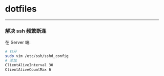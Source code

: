 # dotfiles
---

### 解决 ssh 频繁断连

在 Server 端:

```bash
# 打开
sudo vim /etc/ssh/sshd_config
# 添加
ClientAliveInterval 30
ClientAliveCountMax 6
```


